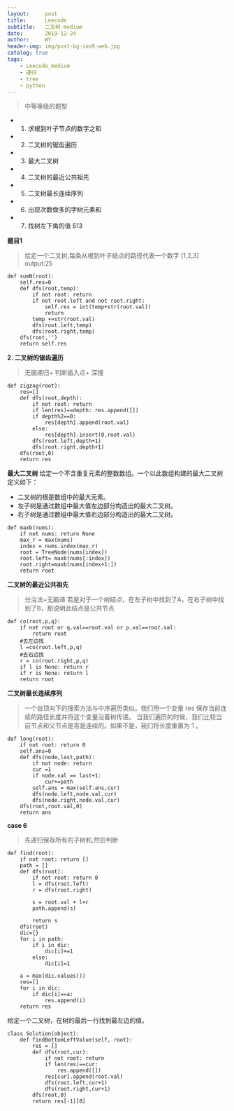 ```yaml
---
layout:     post
title:      Leecode
subtitle:   二叉树-medium
date:       2019-12-24
author:     WY
header-img: img/post-bg-ios9-web.jpg
catalog: true
tags:
    - Leecode_medium
    - 递归
    - tree
    - python
---
```


> 中等等级的题型

- 1. 求根到叶子节点的数字之和
- 2. 二叉树的锯齿遍历
- 3. 最大二叉树
- 4. 二叉树的最近公共祖先
- 5. 二叉树最长连续序列
- 6. 出现次数做多的字树元素和
- 7. 找树左下角的值 513



**题目1**
> 给定一个二叉树,每条从根到叶子结点的路径代表一个数字
> [1,2,3] output:25

```
def sumN(root):
    self.res=0
    def dfs(root,temp):
        if not root: return
        if not root.left and not root.right:
            self.res = int(temp+str(root.val))
            return
        temp +=str(root.val)
        dfs(root.left,temp)
        dfs(root.right,temp)
    dfs(root,'')
    return self.res
```

**2. 二叉树的锯齿遍历**
> 无脑递归+ 判断插入点+ 深搜

```
def zigzag(root):
    res=[]
    def dfs(root,depth):
        if not root: return
        if len(res)==depth: res.append([])
        if depth%2==0:
            res[depth].append(root.val)
        else:
            res[depth].insert(0,root.val)
        dfs(root.left,depth+1)
        dfs(root.right,depth+1)
    dfs(root,0)
    return res
```

**最大二叉树**
给定一个不含重复元素的整数数组。一个以此数组构建的最大二叉树定义如下：

- 二叉树的根是数组中的最大元素。
- 左子树是通过数组中最大值左边部分构造出的最大二叉树。
- 右子树是通过数组中最大值右边部分构造出的最大二叉树。

```
def maxb(nums):
    if not nums: return None
    max_r = max(nums)
    index = nums.index(max_r)
    root = TreeNode(nums[index])
    root.left= maxb(nums[:index])
    root.right=maxb(nums[index+1:])
    return root
```

**二叉树的最近公共祖先**
> 分治法+无脑递
> 若是对于一个树结点，在左子树中找到了A，在右子树中找到了B，那说明此结点是公共节点

```
def co(root,p,q):
    if not root or q.val==root.val or p.val==root.val:
        return root
    #去左边找
    l =co(root.left,p,q)
    #去右边找
    r = co(root.right,p,q)
    if l is None: return r
    if r is None: return l
    return root
```

**二叉树最长连续序列**
>一个自顶向下的搜索方法与中序遍历类似。我们用一个变量 res 保存当前连续的路径长度并将这个变量沿着树传递。
>当我们遍历的时候，我们比较当前节点和父节点是否是连续的。如果不是，我们将长度重置为 1 。

```
def long(root):
    if not root: return 0
    self.ans=0
    def dfs(node,last,path):
        if not node: return
        cur =1
        if node.val == last+1:
            cur+=path
        self.ans = max(self.ans,cur)
        dfs(node.left,node.val,cur)
        dfs(node.right,node.val,cur)
    dfs(root,root.val,0)
    return ans
```

**case 6**
>先递归保存所有的子树和,然后判断

```
def find(root):
    if not root: return []
    path = []
    def dfs(root):
        if not root: return 0
        l = dfs(root.left)
        r = dfs(root.right)

        s = root.val + l+r
        path.append(s)

        return s
    dfs(root)
    dic={}
    for i in path:
        if i in dic:
            dic[i]+=1
        else:
            dic[i]=1

    a = max(dic.values())
    res=[]
    for i in dic:
        if dic[i]==a:
            res.append(i)
    return res

```

给定一个二叉树，在树的最后一行找到最左边的值。

```
class Solution(object):
    def findBottomLeftValue(self, root):
        res = []
        def dfs(root,cur):
            if not root: return
            if len(res)==cur:
                res.append([])
            res[cur].append(root.val)
            dfs(root.left,cur+1)
            dfs(root.right,cur+1)
        dfs(root,0)
        return res[-1][0]
```